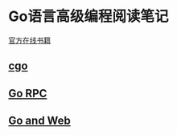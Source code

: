 # Go语言高级编程阅读笔记

[官方在线书籍](https://chai2010.gitbooks.io/advanced-go-programming-book/)

## [cgo](chapter2/README.md)
## [Go RPC](chapter4/README.md)
## [Go and Web](chapter5/README.md)
